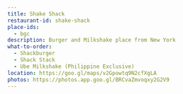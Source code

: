 ```yaml
---
title: Shake Shack
restaurant-id: shake-shack 
place-ids:
  - bgc 
description: Burger and Milkshake place from New York
what-to-order:
  - Shackburger
  - Shack Stack
  - Ube Milkshake (Philippine Exclusive)
location: https://goo.gl/maps/v2Gpowtq9N2cfXgLA
photos: https://photos.app.goo.gl/BRCvaZmvoqxy2G2V9
---
```

